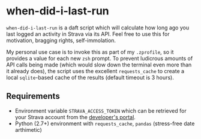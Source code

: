 # when-did-i-last-run

`when-did-i-last-run` is a daft script which will calculate how long ago you last logged an activity in Strava via its API. Feel free to use this for motivation, bragging rights, self-immolation. 

My personal use case is to invoke this as part of my `.zprofile`, so it provides a value for each new `zsh` prompt. To prevent ludicrous amounts of API calls being made (which would slow down the terminal even more than it already does), the script uses the excellent `requests_cache` to create a local `sqlite`-based cache of the results (default timeout is 3 hours).

## Requirements
* Environment variable `STRAVA_ACCESS_TOKEN` which can be retrieved for your Strava account from the [developer's portal](http://labs.strava.com/developers/).
* Python (2.7+) environment with `requests_cache`, `pandas` (stress-free date arthimetic)


